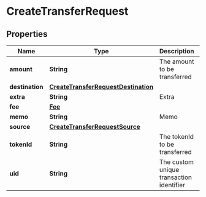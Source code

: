 

# CreateTransferRequest


## Properties

| Name | Type | Description | Notes |
|------------ | ------------- | ------------- | -------------|
|**amount** | **String** | The amount to be transferred |  |
|**destination** | [**CreateTransferRequestDestination**](CreateTransferRequestDestination.md) |  |  |
|**extra** | **String** | Extra |  [optional] |
|**fee** | [**Fee**](Fee.md) |  |  [optional] |
|**memo** | **String** | Memo |  [optional] |
|**source** | [**CreateTransferRequestSource**](CreateTransferRequestSource.md) |  |  |
|**tokenId** | **String** | The tokenId to be transferred |  |
|**uid** | **String** | The custom unique transaction identifier |  [optional] |



